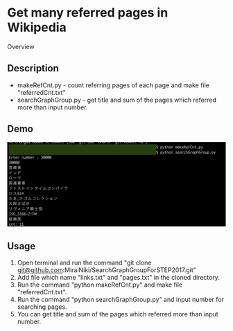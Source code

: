 Get many referred pages in Wikipedia
====

Overview

## Description
* makeRefCnt.py - count referring pages of each page and make file "referredCnt.txt"
* searchGraphGroup.py - get title and sum of the pages which referred more than input number.
## Demo
![demo](demo.png "demo")
## Usage
1. Open terminal and run the command "git clone git@github.com:MiraiNiki/SearchGraphGroupForSTEP2017.git"
2. Add file which name "links.txt" and "pages.txt" in the cloned directory.
3. Run the command "python makeRefCnt.py" and make file "referredCnt.txt".
4. Run the command "python searchGraphGroup.py" and input number for searching pages.
5. You can get title and sum of the pages which referred more than input number.


